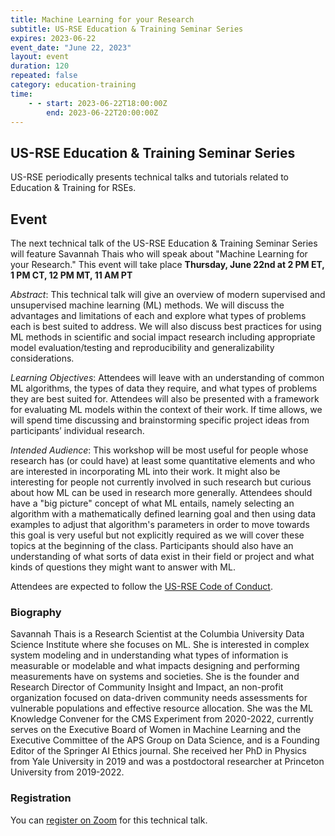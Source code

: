 ```yaml
---
title: Machine Learning for your Research
subtitle: US-RSE Education & Training Seminar Series
expires: 2023-06-22
event_date: "June 22, 2023"
layout: event
duration: 120
repeated: false
category: education-training
time:
    - - start: 2023-06-22T18:00:00Z
        end: 2023-06-22T20:00:00Z
---
```


## US-RSE Education & Training Seminar Series

US-RSE periodically presents technical talks and tutorials related to Education & Training for RSEs.

## Event

The next technical talk of the US-RSE Education & Training Seminar Series will feature Savannah Thais who will speak about "Machine Learning for your Research."
This event will take place **Thursday, June 22nd at 2 PM ET, 1 PM CT, 12 PM MT, 11 AM PT**

*Abstract*: This technical talk will give an overview of modern supervised and unsupervised machine learning (ML) methods. We will discuss the advantages and limitations of each and explore what types of problems each is best suited to address. We will also discuss best practices for using ML methods in scientific and social impact research including appropriate model evaluation/testing and reproducibility and generalizability considerations.

*Learning Objectives*: Attendees will leave with an understanding of common ML algorithms, the types of data they require, and what types of problems they are best suited for. Attendees will also be presented with a framework for evaluating ML models within the context of their work. If time allows, we will spend time discussing and brainstorming specific project ideas from participants’ individual research.

*Intended Audience*: This workshop will be most useful for people whose research has (or could have) at least some quantitative elements and who are interested in incorporating ML into their work. It might also be interesting for people not currently involved in such research but curious about how ML can be used in research more generally. Attendees should have a "big picture" concept of what ML entails, namely selecting an algorithm with a mathematically defined learning goal and then using data examples to adjust that algorithm's parameters in order to move towards this goal is very useful but not explicitly required as we will cover these topics at the beginning of the class. Participants should also have an understanding of what sorts of data exist in their field or project and what kinds of questions they might want to answer with ML.


Attendees are expected to follow the [US-RSE Code of Conduct](https://us-rse.org/about/code-of-conduct/).

### Biography

Savannah Thais is a Research Scientist at the Columbia University Data Science Institute where she focuses on ML. She is interested in complex system modeling and in understanding what types of information is measurable or modelable and what impacts designing and performing measurements have on systems and societies. She is the founder and Research Director of Community Insight and Impact, an non-profit organization focused on data-driven community needs assessments for vulnerable populations and effective resource allocation. She was the ML Knowledge Convener for the CMS Experiment from 2020-2022, currently serves on the Executive Board of Women in Machine Learning and the Executive Committee of the APS Group on Data Science, and is a Founding Editor of the Springer AI Ethics journal. She received her PhD in Physics from Yale University in 2019 and was a postdoctoral researcher at Princeton University from 2019-2022.

### Registration

You can [register on Zoom](https://mit.zoom.us/meeting/register/tJIudu-hpzsoGNSqglACVILdt0mcbV6oCA4M#/registration) for this technical talk.
